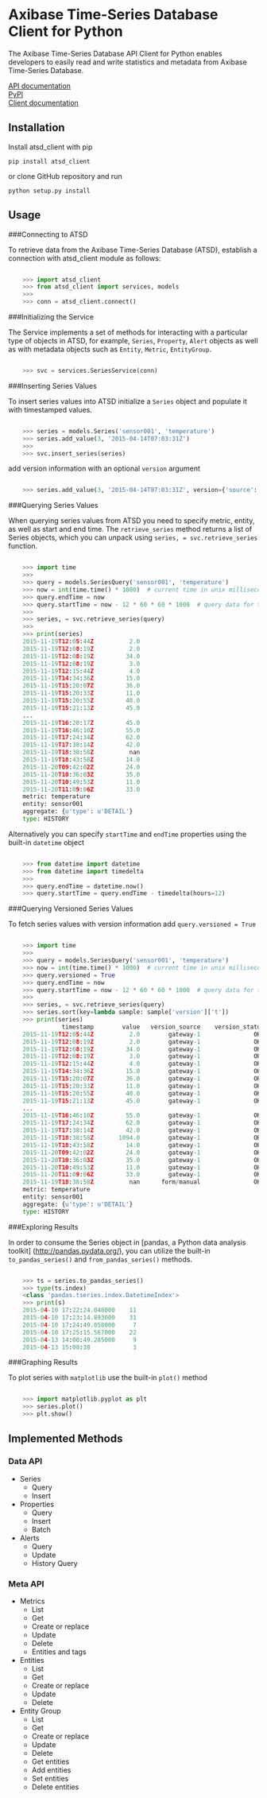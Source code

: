 # Axibase Time-Series Database Client for Python

The Axibase Time-Series Database API Client for Python enables developers 
to easily read and write statistics and metadata 
from Axibase Time-Series Database.

[API documentation](https://axibase.com/atsd/api)  
[PyPI](https://pypi.python.org/pypi/atsd_client)  
[Client documentation](http://pythonhosted.org/atsd_client)

## Installation

Install atsd_client with pip

```
pip install atsd_client
```

or clone GitHub repository and run

```
python setup.py install
```

## Usage

###Connecting to ATSD

To retrieve data from the Axibase Time-Series Database (ATSD), establish a connection with atsd_client module as follows:

```python

    >>> import atsd_client
    >>> from atsd_client import services, models
    >>>
    >>> conn = atsd_client.connect()
```

###Initializing the Service

The Service implements a set of methods for interacting with a particular type of
objects in ATSD, for example, `Series`, `Property`,
`Alert` objects as well as with metadata objects such as `Entity`,
`Metric`, `EntityGroup`.

```python

    >>> svc = services.SeriesService(conn)
```

###Inserting Series Values

To insert series values into ATSD initialize
a `Series` object and populate it with timestamped values.

```python

    >>> series = models.Series('sensor001', 'temperature')
    >>> series.add_value(3, '2015-04-14T07:03:31Z')
    >>>
    >>> svc.insert_series(series)
```

add version information with an optional `version` argument

```python

    >>> series.add_value(3, '2015-04-14T07:03:31Z', version={'source': 'manual'})
```

###Querying Series Values

When querying series values from ATSD you need to specify metric, entity, as well as start
and end time. The `retrieve_series` method returns a list of Series objects, 
which you can unpack using `series, = svc.retrieve_series` function.

```python

    >>> import time
    >>>
    >>> query = models.SeriesQuery('sensor001', 'temperature')
    >>> now = int(time.time() * 1000)  # current time in unix milliseconds
    >>> query.endTime = now
    >>> query.startTime = now - 12 * 60 * 60 * 1000  # query data for the last 12 hours
    >>>
    >>> series, = svc.retrieve_series(query)
    >>>
    >>> print(series)
    2015-11-19T12:05:44Z          2.0
    2015-11-19T12:08:19Z          2.0
    2015-11-19T12:08:19Z         34.0
    2015-11-19T12:08:19Z          3.0
    2015-11-19T12:15:44Z          4.0
    2015-11-19T14:34:36Z         15.0
    2015-11-19T15:20:07Z         36.0
    2015-11-19T15:20:33Z         11.0
    2015-11-19T15:20:55Z         40.0
    2015-11-19T15:21:13Z         45.0
    ...
    2015-11-19T16:20:17Z         45.0
    2015-11-19T16:46:10Z         55.0
    2015-11-19T17:24:34Z         62.0
    2015-11-19T17:38:14Z         42.0
    2015-11-19T18:38:58Z          nan
    2015-11-19T18:43:58Z         14.0
    2015-11-20T09:42:02Z         24.0
    2015-11-20T10:36:03Z         35.0
    2015-11-20T10:49:53Z         11.0
    2015-11-20T11:09:06Z         33.0
    metric: temperature
    entity: sensor001
    aggregate: {u'type': u'DETAIL'}
    type: HISTORY
```

Alternatively you can specify `startTime` and `endTime` properties using the built-in `datetime` object

```python

    >>> from datetime import datetime
    >>> from datetime import timedelta
    >>>
    >>> query.endTime = datetime.now()
    >>> query.startTime = query.endTime - timedelta(hours=12)
```

###Querying Versioned Series Values

To fetch series values with version information add `query.versioned = True`

```python

    >>> import time
    >>>
    >>> query = models.SeriesQuery('sensor001', 'temperature')
    >>> now = int(time.time() * 1000)  # current time in unix milliseconds
    >>> query.versioned = True
    >>> query.endTime = now
    >>> query.startTime = now - 12 * 60 * 60 * 1000  # query data for the last 12 hours
    >>>
    >>> series, = svc.retrieve_series(query)
    >>> series.sort(key=lambda sample: sample['version']['t'])
    >>> print(series)
               timestamp        value   version_source    version_status        version_time
    2015-11-19T12:05:44Z          2.0        gateway-1               OK 2015-11-19T12:14:32Z
    2015-11-19T12:08:19Z          2.0        gateway-1               OK 2015-11-19T12:09:59Z
    2015-11-19T12:08:19Z         34.0        gateway-1               OK 2015-11-19T12:10:27Z
    2015-11-19T12:08:19Z          3.0        gateway-1               OK 2015-11-19T12:12:58Z
    2015-11-19T12:15:44Z          4.0        gateway-1               OK 2015-11-19T12:15:56Z
    2015-11-19T14:34:36Z         15.0        gateway-1               OK 2015-11-19T14:35:54Z
    2015-11-19T15:20:07Z         36.0        gateway-1               OK 2015-11-19T15:20:06Z
    2015-11-19T15:20:33Z         11.0        gateway-1               OK 2015-11-19T15:20:32Z
    2015-11-19T15:20:55Z         40.0        gateway-1               OK 2015-11-19T15:20:53Z
    2015-11-19T15:21:13Z         45.0        gateway-1               OK 2015-11-19T15:21:12Z
    ...
    2015-11-19T16:46:10Z         55.0        gateway-1               OK 2015-11-19T16:46:11Z
    2015-11-19T17:24:34Z         62.0        gateway-1               OK 2015-11-19T17:24:35Z
    2015-11-19T17:38:14Z         42.0        gateway-1               OK 2015-11-19T17:38:15Z
    2015-11-19T18:38:58Z       1094.0        gateway-1               OK 2015-11-19T18:38:59Z
    2015-11-19T18:43:58Z         14.0        gateway-1               OK 2015-11-19T18:43:59Z
    2015-11-20T09:42:02Z         24.0        gateway-1               OK 2015-11-20T09:42:03Z
    2015-11-20T10:36:03Z         35.0        gateway-1               OK 2015-11-20T10:36:05Z
    2015-11-20T10:49:53Z         11.0        gateway-1               OK 2015-11-20T10:49:54Z
    2015-11-20T11:09:06Z         33.0        gateway-1               OK 2015-11-20T11:09:39Z
    2015-11-19T18:38:58Z          nan      form/manual               OK 2015-11-20T18:39:43Z
    metric: temperature
    entity: sensor001
    aggregate: {u'type': u'DETAIL'}
    type: HISTORY
```

###Exploring Results

In order to consume the Series object in [pandas, a Python data analysis toolkit]
(http://pandas.pydata.org/), you can utilize the built-in `to_pandas_series()`
and `from_pandas_series()` methods.

```python

    >>> ts = series.to_pandas_series()
    >>> type(ts.index)
    <class 'pandas.tseries.index.DatetimeIndex'>
    >>> print(s)
    2015-04-10 17:22:24.048000    11
    2015-04-10 17:23:14.893000    31
    2015-04-10 17:24:49.058000     7
    2015-04-10 17:25:15.567000    22
    2015-04-13 14:00:49.285000     9
    2015-04-13 15:00:38            3
```

###Graphing Results

To plot series with `matplotlib` use the built-in `plot()` method

```python

    >>> import matplotlib.pyplot as plt
    >>> series.plot()
    >>> plt.show()
```

## Implemented Methods

### Data API
- Series
    - Query
    - Insert
- Properties
    - Query
    - Insert
    - Batch
- Alerts 
    - Query
    - Update
    - History Query
    
### Meta API
- Metrics 
    - List
    - Get
    - Create or replace
    - Update
    - Delete
    - Entities and tags
- Entities
    - List
    - Get
    - Create or replace
    - Update
    - Delete
- Entity Group 
    - List
    - Get
    - Create or replace
    - Update
    - Delete
    - Get entities
    - Add entities
    - Set entities
    - Delete entities
